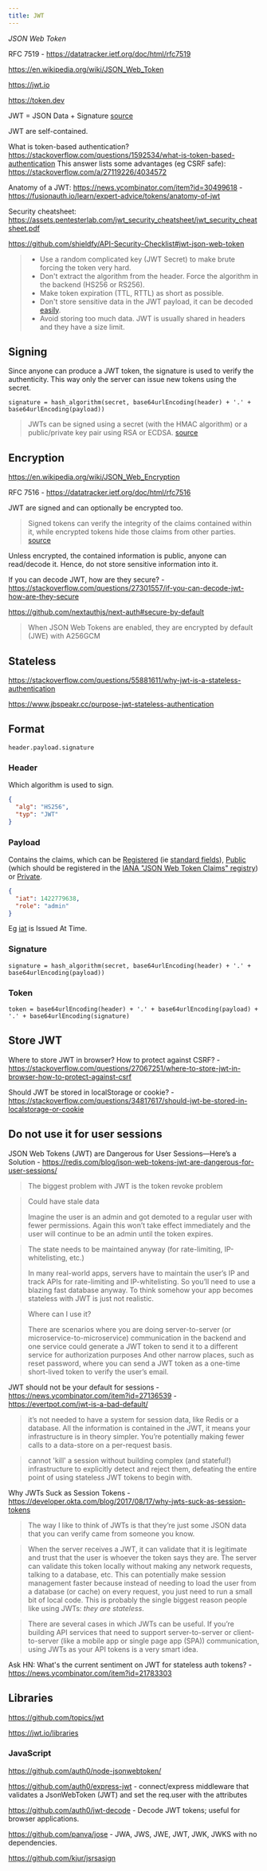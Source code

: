 ```yaml
---
title: JWT
---
```


_JSON Web Token_

RFC 7519 - https://datatracker.ietf.org/doc/html/rfc7519

https://en.wikipedia.org/wiki/JSON_Web_Token

https://jwt.io

https://token.dev

JWT = JSON Data + Signature [source](https://developer.okta.com/blog/2017/08/17/why-jwts-suck-as-session-tokens)

JWT are self-contained.

What is token-based authentication? https://stackoverflow.com/questions/1592534/what-is-token-based-authentication
This answer lists some advantages (eg CSRF safe): https://stackoverflow.com/a/27119226/4034572

Anatomy of a JWT: https://news.ycombinator.com/item?id=30499618 - https://fusionauth.io/learn/expert-advice/tokens/anatomy-of-jwt

Security cheatsheet: https://assets.pentesterlab.com/jwt_security_cheatsheet/jwt_security_cheatsheet.pdf

https://github.com/shieldfy/API-Security-Checklist#jwt-json-web-token

> - Use a random complicated key (JWT Secret) to make brute forcing the token very hard.
> - Don't extract the algorithm from the header. Force the algorithm in the backend (HS256 or RS256).
> - Make token expiration (TTL, RTTL) as short as possible.
> - Don't store sensitive data in the JWT payload, it can be decoded [easily](https://jwt.io/#debugger-io).
> - Avoid storing too much data. JWT is usually shared in headers and they have a size limit.

## Signing

Since anyone can produce a JWT token, the signature is used to verify the authenticity. This way only the server can issue new tokens using the secret.

```
signature = hash_algorithm(secret, base64urlEncoding(header) + '.' + base64urlEncoding(payload))
```

> JWTs can be signed using a secret (with the HMAC algorithm) or a public/private key pair using RSA or ECDSA. [source](https://jwt.io/introduction/)

## Encryption

https://en.wikipedia.org/wiki/JSON_Web_Encryption

RFC 7516 - https://datatracker.ietf.org/doc/html/rfc7516

JWT are signed and can optionally be encrypted too.

> Signed tokens can verify the integrity of the claims contained within it, while encrypted tokens hide those claims from other parties. [source](https://jwt.io/introduction)

Unless encrypted, the contained information is public, anyone can read/decode it. Hence, do not store sensitive information into it.

If you can decode JWT, how are they secure? - https://stackoverflow.com/questions/27301557/if-you-can-decode-jwt-how-are-they-secure

https://github.com/nextauthjs/next-auth#secure-by-default

> When JSON Web Tokens are enabled, they are encrypted by default (JWE) with A256GCM

## Stateless

https://stackoverflow.com/questions/55881611/why-jwt-is-a-stateless-authentication

https://www.jbspeakr.cc/purpose-jwt-stateless-authentication

## Format

`header.payload.signature`

### Header

Which algorithm is used to sign.

```json
{
  "alg": "HS256",
  "typ": "JWT"
}
```

### Payload

Contains the claims, which can be [Registered](https://www.rfc-editor.org/rfc/rfc7519#section-4.1) (ie [standard fields](https://en.wikipedia.org/wiki/JSON_Web_Token#Standard_fields)), [Public](https://www.rfc-editor.org/rfc/rfc7519#section-4.1.6) (which should be registered in the [IANA "JSON Web Token Claims" registry](https://www.iana.org/assignments/jwt/jwt.xhtml)) or [Private](https://www.rfc-editor.org/rfc/rfc7519#section-4.1.6).

```json
{
  "iat": 1422779638,
  "role": "admin"
}
```

Eg [iat](https://www.rfc-editor.org/rfc/rfc7519#section-4.1.6) is Issued At Time.

### Signature

```
signature = hash_algorithm(secret, base64urlEncoding(header) + '.' + base64urlEncoding(payload))
```

### Token

```
token = base64urlEncoding(header) + '.' + base64urlEncoding(payload) + '.' + base64urlEncoding(signature)
```

## Store JWT

Where to store JWT in browser? How to protect against CSRF? - https://stackoverflow.com/questions/27067251/where-to-store-jwt-in-browser-how-to-protect-against-csrf

Should JWT be stored in localStorage or cookie? - https://stackoverflow.com/questions/34817617/should-jwt-be-stored-in-localstorage-or-cookie

## Do not use it for user sessions

JSON Web Tokens (JWT) are Dangerous for User Sessions—Here’s a Solution - https://redis.com/blog/json-web-tokens-jwt-are-dangerous-for-user-sessions/

> The biggest problem with JWT is the token revoke problem

> Could have stale data
>
> Imagine the user is an admin and got demoted to a regular user with fewer permissions. Again this won’t take effect immediately and the user will continue to be an admin until the token expires.

> The state needs to be maintained anyway (for rate-limiting, IP-whitelisting, etc.)
>
> In many real-world apps, servers have to maintain the user’s IP and track APIs for rate-limiting and IP-whitelisting. So you’ll need to use a blazing fast database anyway. To think somehow your app becomes stateless with JWT is just not realistic.

> Where can I use it?
>
> There are scenarios where you are doing server-to-server (or microservice-to-microservice) communication in the backend and one service could generate a JWT token to send it to a different service for authorization purposes And other narrow places, such as reset password, where you can send a JWT token as a one-time short-lived token to verify the user’s email.

JWT should not be your default for sessions - https://news.ycombinator.com/item?id=27136539 - https://evertpot.com/jwt-is-a-bad-default/

> it’s not needed to have a system for session data, like Redis or a database. All the information is contained in the JWT, it means your infrastructure is in theory simpler. You’re potentially making fewer calls to a data-store on a per-request basis.

> cannot 'kill' a session without building complex (and stateful!) infrastructure to explicitly detect and reject them, defeating the entire point of using stateless JWT tokens to begin with.

Why JWTs Suck as Session Tokens - https://developer.okta.com/blog/2017/08/17/why-jwts-suck-as-session-tokens

> The way I like to think of JWTs is that they’re just some JSON data that you can verify came from someone you know.

> When the server receives a JWT, it can validate that it is legitimate and trust that the user is whoever the token says they are.
> The server can validate this token locally without making any network requests, talking to a database, etc. This can potentially make session management faster because instead of needing to load the user from a database (or cache) on every request, you just need to run a small bit of local code. This is probably the single biggest reason people like using JWTs: _they are stateless_.

> There are several cases in which JWTs can be useful. If you’re building API services that need to support server-to-server or client-to-server (like a mobile app or single page app (SPA)) communication, using JWTs as your API tokens is a very smart idea.

Ask HN: What's the current sentiment on JWT for stateless auth tokens? - https://news.ycombinator.com/item?id=21783303

## Libraries

https://github.com/topics/jwt

https://jwt.io/libraries

### JavaScript

https://github.com/auth0/node-jsonwebtoken/

https://github.com/auth0/express-jwt - connect/express middleware that validates a JsonWebToken (JWT) and set the req.user with the attributes

https://github.com/auth0/jwt-decode - Decode JWT tokens; useful for browser applications.

https://github.com/panva/jose - JWA, JWS, JWE, JWT, JWK, JWKS with no dependencies.

https://github.com/kjur/jsrsasign
